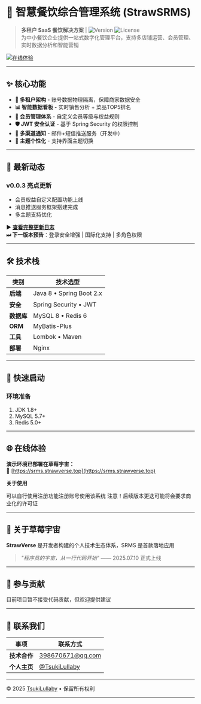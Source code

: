 # 🍓 智慧餐饮综合管理系统 (StrawSRMS)

> **多租户 SaaS 餐饮解决方案** | ![Version](https://img.shields.io/badge/version-v0.0.3-blue) ![License](https://img.shields.io/badge/license-Proprietary-orange)  
> 为中小餐饮企业提供一站式数字化管理平台，支持多店铺运营、会员管理、实时数据分析和智能营销

[![在线体验](https://img.shields.io/badge/在线体验-草莓宇宙-green?style=for-the-badge)](https://srms.strawverse.top)

---

## ✨ 核心功能

- **🔐 多租户架构** - 账号数据物理隔离，保障商家数据安全
- **📊 智能数据看板** - 实时销售分析 + 菜品TOP5排名
- **🎯 会员管理体系** - 自定义会员等级与权益规则
- **🛡️ JWT 安全认证** - 基于 Spring Security 的权限控制
- **📱 多渠道通知** - 邮件+短信推送服务（开发中）
- **🎨 主题个性化** - 支持界面主题切换

---

## 🚩 最新动态

### v0.0.3 亮点更新
- 会员权益自定义配置功能上线
- 消息推送服务框架搭建完成
- 多主题支持优化

**▶ [查看完整更新日志](CHANGELOG.md)**  
**⏭ 下一版本预告**：登录安全增强 | 国际化支持 | 多角色权限

---

## 🛠 技术栈

| 类别        | 技术选型                     |
|-------------|-----------------------------|
| **后端**    | Java 8 • Spring Boot 2.x    |
| **安全**    | Spring Security • JWT       |
| **数据库**  | MySQL 8 • Redis 6           |
| **ORM**     | MyBatis-Plus                |
| **工具**    | Lombok • Maven              |
| **部署**    | Nginx                       |

---

## 🚀 快速启动

### 环境准备
1. JDK 1.8+
2. MySQL 5.7+
3. Redis 5.0+

---

## 🌐 在线体验

**演示环境已部署在草莓宇宙：**  
🔗 [https://srms.strawverse.top](https://srms.strawverse.top)

**关于使用**

可以自行使用注册功能注册账号使用该系统
注意！后续版本更迭可能将会要求商业化的许可证

---

## 🍓 关于草莓宇宙

**StrawVerse** 是开发者构建的个人技术生态体系，SRMS 是首款落地应用  
> *"程序员的宇宙，从一行代码开始"* —— 2025.07.10 正式上线

---

## 🤝 参与贡献

目前项目暂不接受代码贡献，但欢迎提供建议

---

## 📮 联系我们

| 事项               | 联系方式                          |
|--------------------|----------------------------------|
| **技术合作**       | 398670671@qq.com              |
| **个人主页**       | [@TsukiLullaby](https://github.com/TsukiLullaby) |

---

© 2025 [TsukiLullaby](https://github.com/TsukiLullaby) • 保留所有权利

---